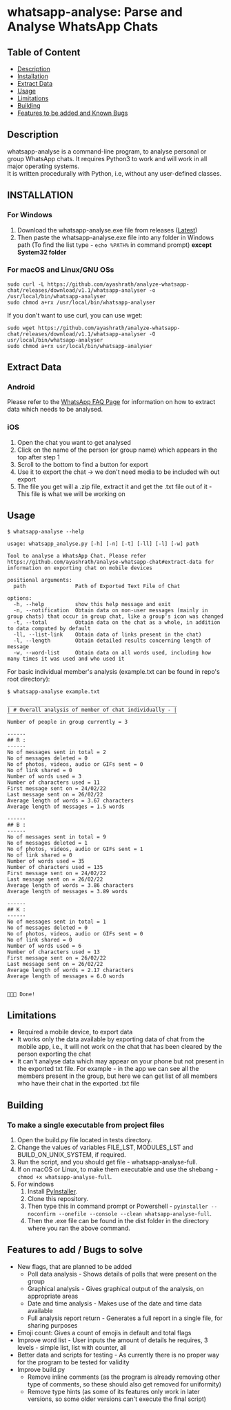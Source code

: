 # whatsapp-analyse: Parse and Analyse WhatsApp Chats

[comment]: <> (Add gif where it is being used)

## Table of Content

- [Description](#description)
- [Installation](#installation)
- [Extract Data](#extract-data)
- [Usage](#usage)
- [Limitations](#limitations)
- [Building](#building)
- [Features to be added and Known Bugs](#features-to-add--bugs-to-solve)
## Description

whatsapp-analyse is a command-line program, to analyse personal or group WhatsApp chats. It requires Python3 to work and will work in all major operating systems.  
It is written procedurally with Python, i.e, without any user-defined classes.

## INSTALLATION

### For Windows

1. Download the whatsapp-analyse.exe file from releases ([Latest](https://github.com/ayashrath/analyze-whatsapp-chat/releases/download/v1.1/whatsapp-analyser.exe))
2. Then paste the whatsapp-analyse.exe file into any folder in Windows path (To find the list type - `echo %PATH%` in command prompt) **except System32 folder**

### For macOS and Linux/GNU OSs

    sudo curl -L https://github.com/ayashrath/analyze-whatsapp-chat/releases/download/v1.1/whatsapp-analyser -o /usr/local/bin/whatsapp-analyser
    sudo chmod a+rx /usr/local/bin/whatsapp-analyser

If you don't want to use curl, you can use wget:

    sudo wget https://github.com/ayashrath/analyze-whatsapp-chat/releases/download/v1.1/whatsapp-analyser -O usr/local/bin/whatsapp-analyser
    sudo chmod a+rx usr/local/bin/whatsapp-analyser

## Extract Data

### Android

Please refer to the [WhatsApp FAQ Page](https://faq.whatsapp.com/1180414079177245) for information on how to extract data which needs to be analysed.

### iOS

1. Open the chat you want to get analysed
2. Click on the name of the person (or group name) which appears in the top after step 1
3. Scroll to the bottom to find a button for export
4. Use it to export the chat -> we don't need media to be included wih out export
5. The file you get will a .zip file, extract it and get the .txt file out of it - This file  is what we will be working on

## Usage

    $ whatsapp-analyse --help 

    usage: whatsapp_analyse.py [-h] [-n] [-t] [-ll] [-l] [-w] path
    
    Tool to analyse a WhatsApp Chat. Please refer https://github.com/ayashrath/analyse-whatsapp-chat#extract-data for information on exporting chat on mobile devices
    
    positional arguments:
      path                Path of Exported Text File of Chat
    
    options:
      -h, --help          show this help message and exit
      -n, --notification  Obtain data on non-user messages (mainly in group chats) that occur in group chat, like a group's icon was changed
      -t, --total         Obtain data on the chat as a whole, in addition to data computed by default
      -ll, --list-link    Obtain data of links present in the chat)
      -l, --length        Obtain detailed results concerning length of message
      -w, --word-list     Obtain data on all words used, including how many times it was used and who used it
    
For basic individual member's analysis (example.txt can be found in repo's root directory):

    $ whatsapp-analyse example.txt

    _______________________________________________________
    | # Overall analysis of member of chat individually - |
    ‾‾‾‾‾‾‾‾‾‾‾‾‾‾‾‾‾‾‾‾‾‾‾‾‾‾‾‾‾‾‾‾‾‾‾‾‾‾‾‾‾‾‾‾‾‾‾‾‾‾‾‾‾‾‾
    Number of people in group currently = 3
    
    ------
    ## R :
    ------
    No of messages sent in total = 2
    No of messages deleted = 0
    No of photos, videos, audio or GIFs sent = 0
    No of link shared = 0
    Number of words used = 3
    Number of characters used = 11
    First message sent on = 24/02/22
    Last message sent on = 26/02/22
    Average length of words = 3.67 characters
    Average length of messages = 1.5 words
    
    ------
    ## B :
    ------
    No of messages sent in total = 9
    No of messages deleted = 1
    No of photos, videos, audio or GIFs sent = 1
    No of link shared = 0
    Number of words used = 35
    Number of characters used = 135
    First message sent on = 24/02/22
    Last message sent on = 26/02/22
    Average length of words = 3.86 characters
    Average length of messages = 3.89 words
    
    ------
    ## K :
    ------
    No of messages sent in total = 1
    No of messages deleted = 0
    No of photos, videos, audio or GIFs sent = 0
    No of link shared = 0
    Number of words used = 6
    Number of characters used = 13
    First message sent on = 26/02/22
    Last message sent on = 26/02/22
    Average length of words = 2.17 characters
    Average length of messages = 6.0 words
    
    
    🎉🎉🎉 Done!

## Limitations

- Required a mobile device, to export data
- It works only the data available by exporting data of chat from the mobile app, i.e., it will not work on the chat that has been cleared by the person exporting the chat
- It can't analyse data which may appear on your phone but not present in the exported txt file. For example - in the app we can see all the members present in the group, but here we can get list of all members who have their chat in the exported .txt file

## Building

### To make a single executable from project files

1. Open the build.py file located in tests directory.
2. Change the values of variables FILE_LST, MODULES_LST and BUILD_ON_UNIX_SYSTEM, if required.
3. Run the script, and you should get file - whatsapp-analyse-full.
4. If on macOS or Linux, to make them executable and use the shebang - `chmod +x whatsapp-analyse-full`.
5. For windows
    1. Install [PyInstaller](https://github.com/pyinstaller/pyinstaller).
    2. Clone this repository.
    3. Then type this in command prompt or Powershell - `pyinstaller --noconfirm --onefile --console --clean whatsapp-analyse-full`.
    4. Then the .exe file can be found in the dist folder in the directory where you ran the above command.

## Features to add / Bugs to solve

- New flags, that are planned to be added
  - Poll data analysis - Shows details of polls that were present on the group
  - Graphical analysis - Gives graphical output of the analysis, on appropriate areas
  - Date and time analysis - Makes use of the date and time data available
  - Full analysis report return - Generates a full report in a single file, for sharing purposes
- Emoji count: Gives a count of emojis in default and total flags
- Improve word list - User inputs the amount of details he requires, 3 levels - simple list, list with counter, all
- Better data and scripts for testing - As currently there is no proper way for the program to be tested for validity
- Improve build.py
  - Remove inline comments (as the program is already removing other type of comments, so these should also get removed for uniformity)
  - Remove type hints (as some of its features only work in later versions, so some older versions can't execute the final script)